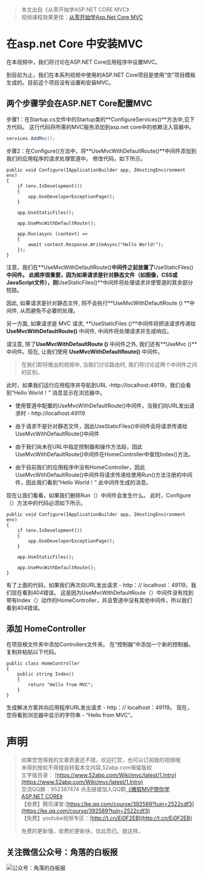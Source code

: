 >  本文出自《从零开始学ASP.NET CORE MVC》 </br>
> 视频课程效果更佳：[从零开始学Asp.Net Core MVC](https://study.163.com/course/courseMain.htm?courseId=1209215803&share=2&shareId=400000000309007)  </br>
# 在asp.net Core 中安装MVC

在本视频中，我们将讨论在ASP.NET Core应用程序中设置MVC。

到目前为止，我们在本系列视频中使用的ASP.NET Core项目是使用“空”项目模板生成的。目前这个项目没有设置和安装MVC。

## 两个步骤学会在ASP.NET Core配置MVC

 步骤1：在Startup.cs文件中的Startup类的**ConfigureServices()**方法中,见下方代码。 这行代码将所需的MVC服务添加到asp.net core中的依赖注入容器中。
``` csharp
services.AddMvc();
```
步骤2：在Configure()方法中，将**UseMvcWithDefaultRoute()**中间件添加到我们的应用程序的请求处理管道中。 修改代码，如下所示。
```
public void Configure(IApplicationBuilder app, IHostingEnvironment env)
{
    if (env.IsDevelopment())
    {
        app.UseDeveloperExceptionPage();
    }

    app.UseStaticFiles();

    app.UseMvcWithDefaultRoute();

    app.Run(async (context) =>
    {
        await context.Response.WriteAsync("Hello World!");
    });
}
```
注意，我们在**UseMvcWithDefaultRoute()**中间件之前放置了**UseStaticFiles()**中间件。 此顺序很重要，因为如果请求是针对静态文件（如图像，CSS或JavaScript文件），则**UseStaticFiles()**中间件将处理请求并使管道的其余部分短路。

因此, 如果请求是针对静态文件, 则不会执行**UseMvcWithDefaultRoute () **中间件, 从而避免不必要的处理。

另一方面, 如果请求是 MVC 请求, **UseStaticFiles ()**中间件将把该请求传递给 **UseMvcWithDefaultRoute()** 中间件, 中间件将处理请求并生成响应。

请注意, 除了**UseMvcWithDefaultRoute ()** 中间件之外, 我们还有**UseMvc ()**中间件。现在, 让我们使用 **UseMvcWithDefaultRoute()** 中间件。

> 在我们即将推出的视频中, 当我们讨论路由时, 我们将讨论这两个中间件之间的区别。
 
此时，如果我们运行应用程序并导航到URL -http://localhost:49119，我们会看到“Hello World！” 消息显示在浏览器中。

- 使用管道中配置的UseMvcWithDefaultRoute()中间件，当我们向URL发出请求时 -  http://localhost:49119

- 由于请求不是针对静态文件，因此UseStaticFiles()中间件会将请求传递给UseMvcWithDefaultRoute()中间件

- 由于我们尚未在URL中指定控制器和操作方法段，因此UseMvcWithDefaultRoute()中间件在HomeController中查找Index()方法。

- 由于目前我们的应用程序中没有HomeController，因此UseMvcWithDefaultRoute()中间件将请求传递给使用Run()方法注册的中间件，因此我们看到“Hello World！” 此中间件生成的消息。

现在让我们看看，如果我们删除Run（）中间件会发生什么。 此时，Configure（）方法中的代码必须如下所示。

```
public void Configure(IApplicationBuilder app, IHostingEnvironment env)
{
    if (env.IsDevelopment())
    {
        app.UseDeveloperExceptionPage();
    }

    app.UseStaticFiles();

    app.UseMvcWithDefaultRoute();
}
```
有了上面的代码，如果我们再次向URL发出请求 -  http：// localhost：49119，我们现在看到404错误。 这是因为UseMvcWithDefaultRoute（）中间件没有找到带有Index（）动作的HomeController，并且管道中没有其他中间件，所以我们看到404错误。

## 添加 HomeController

在项目根文件夹中添加Controllers文件夹。 在“控制器”中添加一个新的控制器。 复制并粘贴以下代码。
```
public class HomeController
{
    public string Index()
    {
        return "Hello from MVC";
    }
}
```

生成解决方案并向应用程序URL发出请求 -  http：// localhost：49119。 现在，您将看到浏览器中显示的字符串 - “Hello from MVC”。
 



































# 声明


> 如果您觉得我的文章质量还不错，欢迎打赏，也可以订阅我的视频哦 </br>
> 未得到授权不得擅自转载本文内容,52abp.com保留版权</br>
> 文字版目录： [https://www.52abp.com/Wiki/mvc/latest/1.Intro](https://www.52abp.com/Wiki/mvc/latest/1.Intro) </br>
> 交流QQ群：952387474 点击链接加入QQ群[《微软MVP带你学ASP.NET CORE》](https://jq.qq.com/?_wv=1027&k=5nq4PFQ)</br>
> 【收费】腾讯课堂:[https://ke.qq.com/course/392589?tuin=2522cdf3](https://ke.qq.com/course/392589?tuin=2522cdf3) </br>
> 【免费】youtube视频专区：[http://t.cn/Ei0F2EB](http://t.cn/Ei0F2EB) </br>
>
>免费的更新慢，收费的更新快，仅此而已。就这样。 </br>

## 关注微信公众号：角落的白板报
![公众号：角落的白板报](https://upload-images.jianshu.io/upload_images/1979022-f19c505c18160c16.png)









